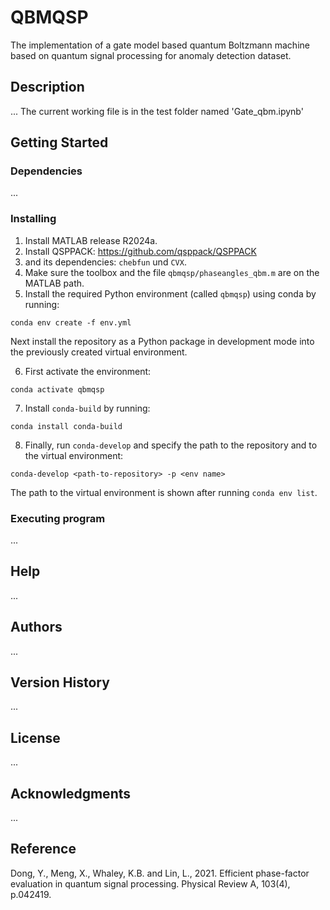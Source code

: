 # QBMQSP

The implementation of a gate model based quantum Boltzmann machine based on quantum signal processing for anomaly detection dataset.

## Description

... The current working file is in the test folder named 'Gate_qbm.ipynb'


## Getting Started

### Dependencies

...

### Installing

1. Install MATLAB release R2024a.
2. Install QSPPACK: https://github.com/qsppack/QSPPACK
3. and its dependencies: `chebfun` und `CVX`.
4. Make sure the toolbox and the file `qbmqsp/phaseangles_qbm.m` are on the MATLAB path.
5. Install the required Python environment (called `qbmqsp`) using conda by running:
```
conda env create -f env.yml
```
Next install the repository as a Python package in development mode into the previously created virtual environment.

6. First activate the environment:
```
conda activate qbmqsp
```
7. Install `conda-build` by running:
```
conda install conda-build
```
8. Finally, run `conda-develop` and specify the path to the repository and to the virtual environment:
```
conda-develop <path-to-repository> -p <env name>
```
The path to the virtual environment is shown after running `conda env list`.

### Executing program

...

## Help

...

## Authors

...

## Version History

...

## License

...

## Acknowledgments

...

## Reference

Dong, Y., Meng, X., Whaley, K.B. and Lin, L., 2021. Efficient phase-factor evaluation in quantum signal processing. Physical Review A, 103(4), p.042419.
